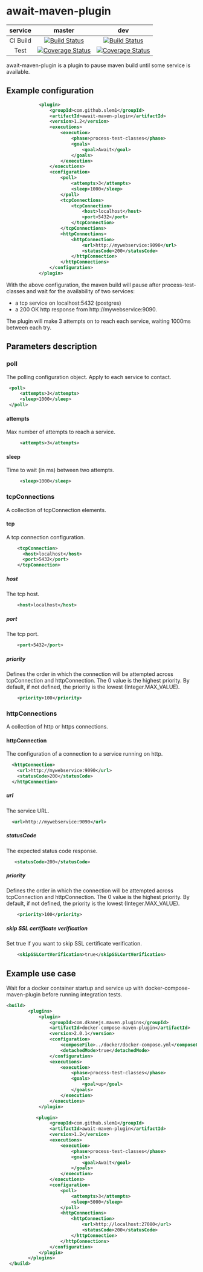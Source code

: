# await-maven-plugin

| service | master  | dev |
| :---: | :---: | :---: |
| CI Build | [![Build Status](https://semaphoreci.com/api/v1/slem1/await-maven-plugin/branches/master/shields_badge.svg)](https://semaphoreci.com/slem1/await-maven-plugin)  | [![Build Status](https://semaphoreci.com/api/v1/slem1/await-maven-plugin/branches/dev/shields_badge.svg)](https://semaphoreci.com/slem1/await-maven-plugin)  |
| Test | [![Coverage Status](https://coveralls.io/repos/github/slem1/await-maven-plugin/badge.svg?branch=master)](https://coveralls.io/github/slem1/await-maven-plugin?branch=master) | [![Coverage Status](https://coveralls.io/repos/github/slem1/await-maven-plugin/badge.svg?branch=dev)](https://coveralls.io/github/slem1/await-maven-plugin?branch=dev)  |

await-maven-plugin is a plugin to pause maven build until some service is available.

## Example configuration

```xml
            <plugin>
                <groupId>com.github.slem1</groupId>
                <artifactId>await-maven-plugin</artifactId>
                <version>1.2</version>
                <executions>
                    <execution>
                        <phase>process-test-classes</phase>
                        <goals>
                            <goal>Await</goal>
                        </goals>
                    </execution>
                </executions>
                <configuration>
                    <poll>
                        <attempts>3</attempts>
                        <sleep>1000</sleep>
                    </poll>
                    <tcpConnections>
                        <tcpConnection>
                            <host>localhost</host>
                            <port>5432</port>
                        </tcpConnection>
                    </tcpConnections>
                    <httpConnections>
                        <httpConnection>
                            <url>http://mywebservice:9090</url>
                            <statusCode>200</statusCode>
                        </httpConnection>
                    </httpConnections>    
                </configuration>
            </plugin>

```

With the above configuration, the maven build will pause after process-test-classes and wait for the availability of
two services: 

  - a tcp service on localhost:5432 (postgres)
  - a 200 OK http response from http://mywebservice:9090.

The plugin will make 3 attempts on to reach each service, waiting 1000ms between each try.

## Parameters description

### poll
The polling configuration object. Apply to each service to contact.

```xml
 <poll>
     <attempts>3</attempts>
     <sleep>1000</sleep>
 </poll>
```

#### attempts
Max number of attempts to reach a service.

```xml
     <attempts>3</attempts>
```

#### sleep
Time to wait (in ms) between two attempts.

```xml
     <sleep>1000</sleep>
```

### tcpConnections
A collection of tcpConnection elements.

#### tcp
A tcp connection configuration.

```xml
    <tcpConnection>
      <host>localhost</host>
      <port>5432</port>
    </tcpConnection>
```

##### host

The tcp host.
```xml
    <host>localhost</host>
```

##### port

The tcp port.
```xml
    <port>5432</port>
```

##### priority

Defines the order in which the connection will be attempted across tcpConnection and httpConnection. The 0 value is the highest priority.
By default, if not defined, the priority is the lowest (Integer.MAX_VALUE). 
```xml
    <priority>100</priority>
```

### httpConnections

A collection of http or https connections.

#### httpConnection

The configuration of a connection to a service running on http.
```xml
  <httpConnection>
    <url>http://mywebservice:9090</url>
    <statusCode>200</statusCode>
  </httpConnection>
```
##### url

The service URL.
```xml
  <url>http://mywebservice:9090</url>
```

##### statusCode

The expected status code response.
```xml
   <statusCode>200</statusCode>
```

##### priority

Defines the order in which the connection will be attempted across tcpConnection and httpConnection. The 0 value is the highest priority.
By default, if not defined, the priority is the lowest (Integer.MAX_VALUE). 
```xml
    <priority>100</priority>
```

##### skip SSL certificate verification

Set true if you want to skip SSL certificate verification.

```xml
    <skipSSLCertVerification>true</skipSSLCertVerification>
```

## Example use case

Wait for a docker container startup and service up with docker-compose-maven-plugin before running integration tests.

```xml
<build>
        <plugins>
            <plugin>
                <groupId>com.dkanejs.maven.plugins</groupId>
                <artifactId>docker-compose-maven-plugin</artifactId>
                <version>2.0.1</version>
                <configuration>
                    <composeFile>../docker/docker-compose.yml</composeFile>
                    <detachedMode>true</detachedMode>
                </configuration>
                <executions>
                    <execution>
                        <phase>process-test-classes</phase>
                        <goals>
                            <goal>up</goal>
                        </goals>
                    </execution>
                </executions>
            </plugin>

           <plugin>
                <groupId>com.github.slem1</groupId>
                <artifactId>await-maven-plugin</artifactId>
                <version>1.2</version>
                <executions>
                    <execution>
                        <phase>process-test-classes</phase>
                        <goals>
                            <goal>Await</goal>
                        </goals>
                    </execution>
                </executions>
                <configuration>
                    <poll>
                        <attempts>3</attempts>
                        <sleep>5000</sleep>
                    </poll>
                    <httpConnections>
                        <httpConnection>
                            <url>http://localhost:27080</url>
                            <statusCode>200</statusCode>
                        </httpConnection>
                    </httpConnections>
                </configuration>
            </plugin>
        </plugins> 
 </build>
 
 ```
